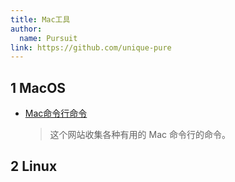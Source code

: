 ```yaml
---
title: Mac工具
author: 
  name: Pursuit
link: https://github.com/unique-pure
---
```

## 1 MacOS
* [Mac命令行命令](https://git.herrbischoff.com/awesome-macos-command-line/about/#documents)
  > 这个网站收集各种有用的 Mac 命令行的命令。

## 2 Linux